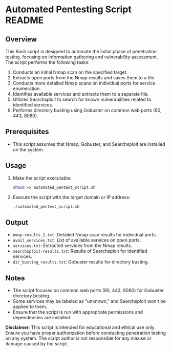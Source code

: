# Automated Pentesting Script README

## Overview

This Bash script is designed to automate the initial phase of penetration testing, focusing on information gathering and vulnerability assessment. The script performs the following tasks:

1. Conducts an initial Nmap scan on the specified target.
2. Extracts open ports from the Nmap results and saves them to a file.
3. Conducts more detailed Nmap scans on individual ports for service enumeration.
4. Identifies available services and extracts them to a separate file.
5. Utilizes Searchsploit to search for known vulnerabilities related to identified services.
6. Performs directory busting using Gobuster on common web ports (80, 443, 8080).

## Prerequisites

- This script assumes that Nmap, Gobuster, and Searchsploit are installed on the system.

## Usage

1. Make the script executable:

   ```bash
   chmod +x automated_pentest_script.sh
   ```

2. Execute the script with the target domain or IP address:

   ```bash
   ./automated_pentest_script.sh
   ```

## Output

- `nmap-results_2.txt`: Detailed Nmap scan results for individual ports.
- `avail_services.txt`: List of available services on open ports.
- `services.txt`: Extracted services from the Nmap results.
- `searchsploit-results.txt`: Results of Searchsploit for identified services.
- `dir_busting_results.txt`: Gobuster results for directory busting.

## Notes

- The script focuses on common web ports (80, 443, 8080) for Gobuster directory busting.
- Some services may be labeled as "unknown," and Searchsploit won't be applied to them.
- Ensure that the script is run with appropriate permissions and dependencies are installed.

**Disclaimer**: This script is intended for educational and ethical use only. Ensure you have proper authorization before conducting penetration testing on any system. The script author is not responsible for any misuse or damage caused by the script.
